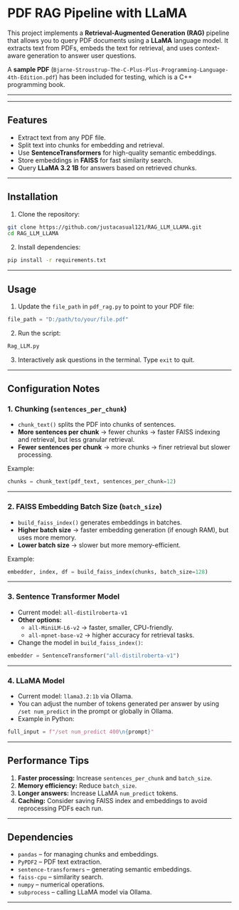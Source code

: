 
# PDF RAG Pipeline with LLaMA

This project implements a **Retrieval-Augmented Generation (RAG)** pipeline that allows you to query PDF documents using a **LLaMA** language model. It extracts text from PDFs, embeds the text for retrieval, and uses context-aware generation to answer user questions.

A **sample PDF** (`Bjarne-Stroustrup-The-C-Plus-Plus-Programming-Language-4th-Edition.pdf`) has been included for testing, which is a C++ programming book.

---
---

## Features

- Extract text from any PDF file.
- Split text into chunks for embedding and retrieval.
- Use **SentenceTransformers** for high-quality semantic embeddings.
- Store embeddings in **FAISS** for fast similarity search.
- Query **LLaMA 3.2 1B** for answers based on retrieved chunks.

---

## Installation

1. Clone the repository:

```bash
git clone https://github.com/justacasual121/RAG_LLM_LLAMA.git
cd RAG_LLM_LLAMA
```

2. Install dependencies:

```bash
pip install -r requirements.txt
```

---

## Usage

1. Update the `file_path` in `pdf_rag.py` to point to your PDF file:

```python
file_path = "D:/path/to/your/file.pdf"
```

2. Run the script:

```bash
Rag_LLM.py
```

3. Interactively ask questions in the terminal. Type `exit` to quit.

---

## Configuration Notes

### 1. Chunking (`sentences_per_chunk`)
- `chunk_text()` splits the PDF into chunks of sentences.
- **More sentences per chunk** → fewer chunks → faster FAISS indexing and retrieval, but less granular retrieval.
- **Fewer sentences per chunk** → more chunks → finer retrieval but slower processing.

Example:

```python
chunks = chunk_text(pdf_text, sentences_per_chunk=12)
```

---

### 2. FAISS Embedding Batch Size (`batch_size`)
- `build_faiss_index()` generates embeddings in batches.
- **Higher batch size** → faster embedding generation (if enough RAM), but uses more memory.
- **Lower batch size** → slower but more memory-efficient.

Example:

```python
embedder, index, df = build_faiss_index(chunks, batch_size=128)
```

---

### 3. Sentence Transformer Model
- Current model: `all-distilroberta-v1`
- **Other options:**
  - `all-MiniLM-L6-v2` → faster, smaller, CPU-friendly.
  - `all-mpnet-base-v2` → higher accuracy for retrieval tasks.
- Change the model in `build_faiss_index()`:

```python
embedder = SentenceTransformer("all-distilroberta-v1")
```

---

### 4. LLaMA Model
- Current model: `llama3.2:1b` via Ollama.
- You can adjust the number of tokens generated per answer by using `/set num_predict` in the prompt or globally in Ollama.
- Example in Python:

```python
full_input = f"/set num_predict 400\n{prompt}"
```

---

## Performance Tips
1. **Faster processing:** Increase `sentences_per_chunk` and `batch_size`.  
2. **Memory efficiency:** Reduce `batch_size`.  
3. **Longer answers:** Increase LLaMA `num_predict` tokens.  
4. **Caching:** Consider saving FAISS index and embeddings to avoid reprocessing PDFs each run.

---

## Dependencies

- `pandas` – for managing chunks and embeddings.
- `PyPDF2` – PDF text extraction.
- `sentence-transformers` – generating semantic embeddings.
- `faiss-cpu` – similarity search.
- `numpy` – numerical operations.
- `subprocess` – calling LLaMA model via Ollama.

---

